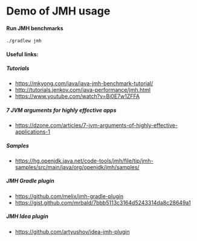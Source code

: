# Demo of JMH usage
#### Run JMH benchmarks
```
./gradlew jmh
``` 

#### Useful links:
##### Tutorials
* https://mkyong.com/java/java-jmh-benchmark-tutorial/
* http://tutorials.jenkov.com/java-performance/jmh.html
* https://www.youtube.com/watch?v=Bi0E7w1ZFFA


##### 7 JVM arguments for highly effective apps
* https://dzone.com/articles/7-jvm-arguments-of-highly-effective-applications-1

##### Samples
* https://hg.openjdk.java.net/code-tools/jmh/file/tip/jmh-samples/src/main/java/org/openjdk/jmh/samples/

##### JMH Gradle plugin
* https://github.com/melix/jmh-gradle-plugin
* https://gist.github.com/mrbald/7bbb5113c3164d5243314da8c28649a1

##### JMH Idea plugin
* https://github.com/artyushov/idea-jmh-plugin




